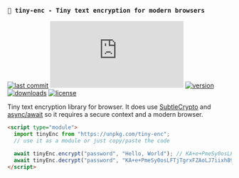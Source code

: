 ### ```🔐 tiny-enc - Tiny text encryption for modern browsers```

[![last commit](https://img.shields.io/github/last-commit/Rundik/tiny-enc.svg)](https://github.com/Rundik/tiny-enc/commits/master)
[![bundle size](https://img.shields.io/github/size/Rundik/tiny-enc/tiny-enc.min.js)](https://github.com/Rundik/tiny-enc/blob/master/tiny-enc.min.js)
[![version](https://img.shields.io/npm/v/tiny-enc.svg)](https://www.npmjs.com/package/tiny-enc)
[![downloads](https://img.shields.io/npm/dm/tiny-enc.svg)](https://www.npmjs.com/package/tiny-enc)
[![license](https://img.shields.io/github/license/Rundik/tiny-enc)](https://github.com/Rundik/tiny-enc/blob/master/LICENSE)


Tiny text encryption library for browser. It does use [SubtleCrypto](https://developer.mozilla.org/en-US/docs/Web/API/SubtleCrypto) and [async/await](https://developer.mozilla.org/en-US/docs/Learn/JavaScript/Asynchronous/Async_await) so it requires a secure context and a modern browser.

```html
<script type="module">
  import tinyEnc from "https://unpkg.com/tiny-enc";
  // use it as a module or just copy/paste the code

  await tinyEnc.encrypt("password", "Hello, World"); // KA+e+PmeSy0osLFTjTgrxFZAoLJ7iixh89G7TkuyHEQ=
  await tinyEnc.decrypt("password", "KA+e+PmeSy0osLFTjTgrxFZAoLJ7iixh89G7TkuyHEQ="); // Hello, World
</script>
```
